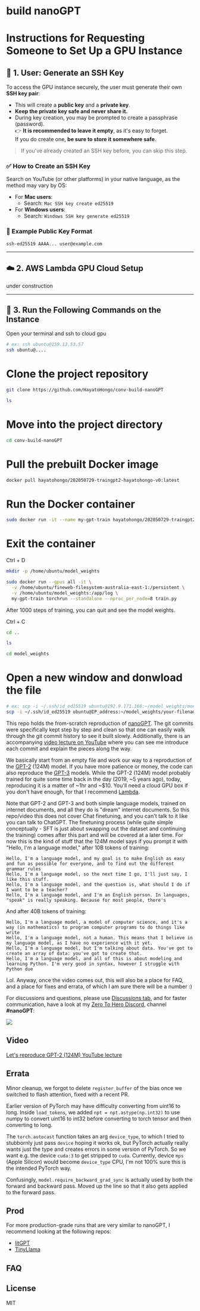 # build nanoGPT


# Instructions for Requesting Someone to Set Up a GPU Instance

## 🔑 1. User: Generate an SSH Key

To access the GPU instance securely, the user must generate their own **SSH key pair**:

- This will create a **public key** and a **private key**.
- **Keep the private key safe and never share it.**
- During key creation, you may be prompted to create a passphrase (password).  
  👉 **It is recommended to leave it empty**, as it's easy to forget.  
  If you do create one, **be sure to store it somewhere safe**.

> If you've already created an SSH key before, you can skip this step.

### ✅ How to Create an SSH Key

Search on YouTube (or other platforms) in your native language, as the method may vary by OS:

- For **Mac users**:
  - Search: `Mac SSH key create ed25519`
- For **Windows users**:
  - Search: `Windows SSH key generate ed25519`

### 📌 Example Public Key Format
```
ssh-ed25519 AAAA... user@example.com
```
---

## ☁️ 2. AWS Lambda GPU Cloud Setup

under construction

---

## 🧪 3. Run the Following Commands on the Instance


Open your terminal and ssh to cloud gpu

```bash
# ex: ssh ubuntu@159.13.53.57
ssh ubuntu@....
```

# Clone the project repository

```bash
git clone https://github.com/HayatoHongo/conv-build-nanoGPT
```

```bash
ls
```

# Move into the project directory
```bash
cd conv-build-nanoGPT
```


# Pull the prebuilt Docker image
```bash
docker pull hayatohongo/202050729-traingpt2-hayatohongo-v0:latest
```

# Run the Docker container
```bash
sudo docker run -it --name my-gpt-train hayatohongo/202050729-traingpt2-hayatohongo-v0:latest bash
```

# Exit the container
Ctrl + D 

```bash
mkdir -p /home/ubuntu/model_weights
```

```bash
sudo docker run --gpus all -it \
  -v /home/ubuntu/fineweb-filesystem-australia-east-1:/persistent \
  -v /home/ubuntu/model_weights:/app/log \
  my-gpt-train torchrun --standalone --nproc_per_node=8 train.py
```

After 1000 steps of training, you can quit and see the model weights.

Ctrl + C 

```bash
cd ..
```

```bash
ls
```

```bash
cd model_weights
```

# Open a new window and donwload the file
```bash
# ex: scp -i ~/.ssh/id_ed25519 ubuntu@192.9.171.166:~/model_weights/model_01000.pt ./model_01000.pt
scp -i ~/.ssh/id_ed25519 ubuntu@IP_address:~/model_weights/your-filename ./your-filename
```


This repo holds the from-scratch reproduction of [nanoGPT](https://github.com/karpathy/nanoGPT/tree/master). The git commits were specifically kept step by step and clean so that one can easily walk through the git commit history to see it built slowly. Additionally, there is an accompanying [video lecture on YouTube](https://youtu.be/l8pRSuU81PU) where you can see me introduce each commit and explain the pieces along the way.

We basically start from an empty file and work our way to a reproduction of the [GPT-2](https://d4mucfpksywv.cloudfront.net/better-language-models/language_models_are_unsupervised_multitask_learners.pdf) (124M) model. If you have more patience or money, the code can also reproduce the [GPT-3](https://arxiv.org/pdf/2005.14165) models. While the GPT-2 (124M) model probably trained for quite some time back in the day (2019, ~5 years ago), today, reproducing it is a matter of ~1hr and ~$10. You'll need a cloud GPU box if you don't have enough, for that I recommend [Lambda](https://lambdalabs.com).

Note that GPT-2 and GPT-3 and both simple language models, trained on internet documents, and all they do is "dream" internet documents. So this repo/video this does not cover Chat finetuning, and you can't talk to it like you can talk to ChatGPT. The finetuning process (while quite simple conceptually - SFT is just about swapping out the dataset and continuing the training) comes after this part and will be covered at a later time. For now this is the kind of stuff that the 124M model says if you prompt it with "Hello, I'm a language model," after 10B tokens of training:

```
Hello, I'm a language model, and my goal is to make English as easy and fun as possible for everyone, and to find out the different grammar rules
Hello, I'm a language model, so the next time I go, I'll just say, I like this stuff.
Hello, I'm a language model, and the question is, what should I do if I want to be a teacher?
Hello, I'm a language model, and I'm an English person. In languages, "speak" is really speaking. Because for most people, there's
```

And after 40B tokens of training:

```
Hello, I'm a language model, a model of computer science, and it's a way (in mathematics) to program computer programs to do things like write
Hello, I'm a language model, not a human. This means that I believe in my language model, as I have no experience with it yet.
Hello, I'm a language model, but I'm talking about data. You've got to create an array of data: you've got to create that.
Hello, I'm a language model, and all of this is about modeling and learning Python. I'm very good in syntax, however I struggle with Python due
```

Lol. Anyway, once the video comes out, this will also be a place for FAQ, and a place for fixes and errata, of which I am sure there will be a number :)

For discussions and questions, please use [Discussions tab](https://github.com/karpathy/build-nanogpt/discussions), and for faster communication, have a look at my [Zero To Hero Discord](https://discord.gg/3zy8kqD9Cp), channel **#nanoGPT**:

[![](https://dcbadge.vercel.app/api/server/3zy8kqD9Cp?compact=true&style=flat)](https://discord.gg/3zy8kqD9Cp)

## Video

[Let's reproduce GPT-2 (124M) YouTube lecture](https://youtu.be/l8pRSuU81PU)

## Errata

Minor cleanup, we forgot to delete `register_buffer` of the bias once we switched to flash attention, fixed with a recent PR.

Earlier version of PyTorch may have difficulty converting from uint16 to long. Inside `load_tokens`, we added `npt = npt.astype(np.int32)` to use numpy to convert uint16 to int32 before converting to torch tensor and then converting to long.

The `torch.autocast` function takes an arg `device_type`, to which I tried to stubbornly just pass `device` hoping it works ok, but PyTorch actually really wants just the type and creates errors in some version of PyTorch. So we want e.g. the device `cuda:3` to get stripped to `cuda`. Currently, device `mps` (Apple Silicon) would become `device_type` CPU, I'm not 100% sure this is the intended PyTorch way.

Confusingly, `model.require_backward_grad_sync` is actually used by both the forward and backward pass. Moved up the line so that it also gets applied to the forward pass. 

## Prod

For more production-grade runs that are very similar to nanoGPT, I recommend looking at the following repos:

- [litGPT](https://github.com/Lightning-AI/litgpt)
- [TinyLlama](https://github.com/jzhang38/TinyLlama)

## FAQ

## License

MIT